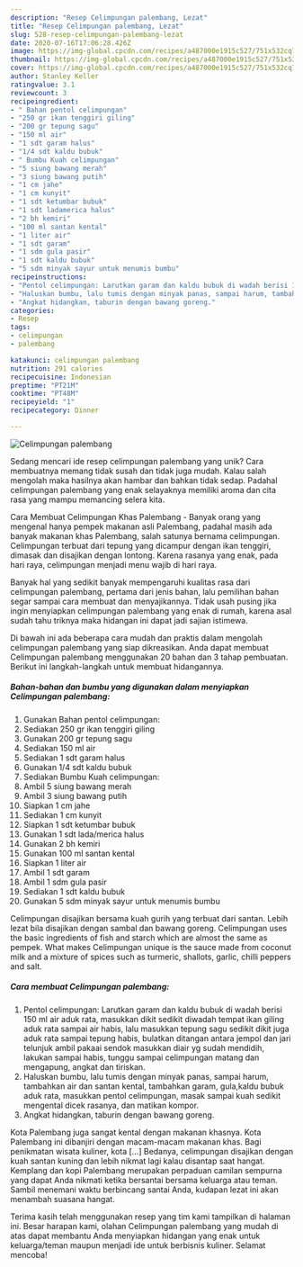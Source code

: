 ```yaml
---
description: "Resep Celimpungan palembang, Lezat"
title: "Resep Celimpungan palembang, Lezat"
slug: 528-resep-celimpungan-palembang-lezat
date: 2020-07-16T17:06:28.426Z
image: https://img-global.cpcdn.com/recipes/a487000e1915c527/751x532cq70/celimpungan-palembang-foto-resep-utama.jpg
thumbnail: https://img-global.cpcdn.com/recipes/a487000e1915c527/751x532cq70/celimpungan-palembang-foto-resep-utama.jpg
cover: https://img-global.cpcdn.com/recipes/a487000e1915c527/751x532cq70/celimpungan-palembang-foto-resep-utama.jpg
author: Stanley Keller
ratingvalue: 3.1
reviewcount: 3
recipeingredient:
- " Bahan pentol celimpungan"
- "250 gr ikan tenggiri giling"
- "200 gr tepung sagu"
- "150 ml air"
- "1 sdt garam halus"
- "1/4 sdt kaldu bubuk"
- " Bumbu Kuah celimpungan"
- "5 siung bawang merah"
- "3 siung bawang putih"
- "1 cm jahe"
- "1 cm kunyit"
- "1 sdt ketumbar bubuk"
- "1 sdt ladamerica halus"
- "2 bh kemiri"
- "100 ml santan kental"
- "1 liter air"
- "1 sdt garam"
- "1 sdm gula pasir"
- "1 sdt kaldu bubuk"
- "5 sdm minyak sayur untuk menumis bumbu"
recipeinstructions:
- "Pentol celimpungan: Larutkan garam dan kaldu bubuk di wadah berisi 150 ml air aduk rata, masukkan dikit sedikit diwadah tempat ikan giling aduk rata sampai air habis, lalu masukkan tepung sagu sedikit dikit juga aduk rata sampai tepung habis, bulatkan ditangan antara jempol dan jari telunjuk ambil pakaai sendok masukkan diair yg sudah mendidih, lakukan sampai habis, tunggu sampai celimpungan matang dan mengapung, angkat dan tiriskan."
- "Haluskan bumbu, lalu tumis dengan minyak panas, sampai harum, tambahkan air dan santan kental, tambahkan garam, gula,kaldu bubuk aduk rata, masukkan pentol celimpungan, masak sampai kuah sedikit mengental dicek rasanya, dan matikan kompor."
- "Angkat hidangkan, taburin dengan bawang goreng."
categories:
- Resep
tags:
- celimpungan
- palembang

katakunci: celimpungan palembang 
nutrition: 291 calories
recipecuisine: Indonesian
preptime: "PT21M"
cooktime: "PT48M"
recipeyield: "1"
recipecategory: Dinner

---
```



![Celimpungan palembang](https://img-global.cpcdn.com/recipes/a487000e1915c527/751x532cq70/celimpungan-palembang-foto-resep-utama.jpg)

Sedang mencari ide resep celimpungan palembang yang unik? Cara membuatnya memang tidak susah dan tidak juga mudah. Kalau salah mengolah maka hasilnya akan hambar dan bahkan tidak sedap. Padahal celimpungan palembang yang enak selayaknya memiliki aroma dan cita rasa yang mampu memancing selera kita.

Cara Membuat Celimpungan Khas Palembang - Banyak orang yang mengenal hanya pempek makanan asli Palembang, padahal masih ada banyak makanan khas Palembang, salah satunya bernama celimpungan. Celimpungan terbuat dari tepung yang dicampur dengan ikan tenggiri, dimasak dan disajikan dengan lontong. Karena rasanya yang enak, pada hari raya, celimpungan menjadi menu wajib di hari raya.

Banyak hal yang sedikit banyak mempengaruhi kualitas rasa dari celimpungan palembang, pertama dari jenis bahan, lalu pemilihan bahan segar sampai cara membuat dan menyajikannya. Tidak usah pusing jika ingin menyiapkan celimpungan palembang yang enak di rumah, karena asal sudah tahu triknya maka hidangan ini dapat jadi sajian istimewa.


Di bawah ini ada beberapa cara mudah dan praktis dalam mengolah celimpungan palembang yang siap dikreasikan. Anda dapat membuat Celimpungan palembang menggunakan 20 bahan dan 3 tahap pembuatan. Berikut ini langkah-langkah untuk membuat hidangannya.

<!--inarticleads1-->

##### Bahan-bahan dan bumbu yang digunakan dalam menyiapkan Celimpungan palembang:

1. Gunakan  Bahan pentol celimpungan:
1. Sediakan 250 gr ikan tenggiri giling
1. Gunakan 200 gr tepung sagu
1. Sediakan 150 ml air
1. Sediakan 1 sdt garam halus
1. Gunakan 1/4 sdt kaldu bubuk
1. Sediakan  Bumbu Kuah celimpungan:
1. Ambil 5 siung bawang merah
1. Ambil 3 siung bawang putih
1. Siapkan 1 cm jahe
1. Sediakan 1 cm kunyit
1. Siapkan 1 sdt ketumbar bubuk
1. Gunakan 1 sdt lada/merica halus
1. Gunakan 2 bh kemiri
1. Gunakan 100 ml santan kental
1. Siapkan 1 liter air
1. Ambil 1 sdt garam
1. Ambil 1 sdm gula pasir
1. Sediakan 1 sdt kaldu bubuk
1. Gunakan 5 sdm minyak sayur untuk menumis bumbu


Celimpungan disajikan bersama kuah gurih yang terbuat dari santan. Lebih lezat bila disajikan dengan sambal dan bawang goreng. Celimpungan uses the basic ingredients of fish and starch which are almost the same as pempek. What makes Celimpungan unique is the sauce made from coconut milk and a mixture of spices such as turmeric, shallots, garlic, chilli peppers and salt. 

<!--inarticleads2-->

##### Cara membuat Celimpungan palembang:

1. Pentol celimpungan: Larutkan garam dan kaldu bubuk di wadah berisi 150 ml air aduk rata, masukkan dikit sedikit diwadah tempat ikan giling aduk rata sampai air habis, lalu masukkan tepung sagu sedikit dikit juga aduk rata sampai tepung habis, bulatkan ditangan antara jempol dan jari telunjuk ambil pakaai sendok masukkan diair yg sudah mendidih, lakukan sampai habis, tunggu sampai celimpungan matang dan mengapung, angkat dan tiriskan.
1. Haluskan bumbu, lalu tumis dengan minyak panas, sampai harum, tambahkan air dan santan kental, tambahkan garam, gula,kaldu bubuk aduk rata, masukkan pentol celimpungan, masak sampai kuah sedikit mengental dicek rasanya, dan matikan kompor.
1. Angkat hidangkan, taburin dengan bawang goreng.


Kota Palembang juga sangat kental dengan makanan khasnya. Kota Palembang ini dibanjiri dengan macam-macam makanan khas. Bagi penikmatan wisata kuliner, kota […] Bedanya, celimpungan disajikan dengan kuah santan kuning dan lebih nikmat lagi kalau disantap saat hangat. Kemplang dan kopi Palembang merupakan perpaduan camilan sempurna yang dapat Anda nikmati ketika bersantai bersama keluarga atau teman. Sambil menemani waktu berbincang santai Anda, kudapan lezat ini akan menambah suasana hangat. 

Terima kasih telah menggunakan resep yang tim kami tampilkan di halaman ini. Besar harapan kami, olahan Celimpungan palembang yang mudah di atas dapat membantu Anda menyiapkan hidangan yang enak untuk keluarga/teman maupun menjadi ide untuk berbisnis kuliner. Selamat mencoba!
